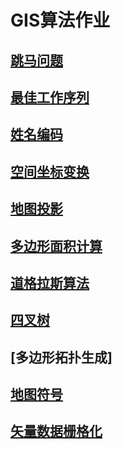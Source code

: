 # GIS算法作业

## [跳马问题](https://weiyuwu.github.io/myApp/1_JumpHorse)

## [最佳工作序列](https://weiyuwu.github.io/myApp/2_WorkSequence)

## [姓名编码](https://weiyuwu.github.io/myApp/3_NameDisplay)

## [空间坐标变换](https://weiyuwu.github.io/myApp/4_NameTransfer)

## [地图投影](https://weiyuwu.github.io/myApp/5_ProjectionTransfer)

## [多边形面积计算](https://weiyuwu.github.io/myApp/6_AreaCalculation)

## [道格拉斯算法](https://weiyuwu.github.io/myApp/7_MapCompression)

## [四叉树](https://weiyuwu.github.io/myApp/8_QuadTree)

## [多边形拓扑生成]

## [地图符号](https://weiyuwu.github.io/myApp/9_MapSymbol)

## [矢量数据栅格化](https://susanzhi.github.io/m-y-App/public/矢量转栅格.html)
